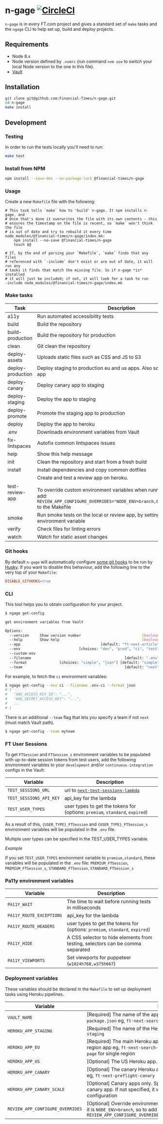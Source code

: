 # n-gage [![CircleCI](https://circleci.com/gh/Financial-Times/n-gage.svg?style=svg&circle-token=33bcf2eb98fe2e875cc66de93d7e4a50369c952d)](https://github.com/Financial-Times/n-gage)

`n-gage` is in every FT.com project and gives a standard set of `make` tasks and the `ngage` CLI to help set up, build and deploy projects.


## Requirements

* Node 8.x
* Node version defined by `.nvmrc` (run command `nvm use` to switch your local Node version to the one in this file).
* [Vault](https://github.com/Financial-Times/vault/wiki/Getting-Started-With-Vault)


## Installation

```sh
git clone git@github.com:Financial-Times/n-gage.git
cd n-gage
make install
```

## Development

### Testing

In order to run the tests locally you'll need to run:

```sh
make test
```

### Install from NPM

```sh
npm install --save-dev --no-package-lock @financial-times/n-gage
```

### Usage

Create a new `Makefile` file with the following:

```make
# This task tells `make` how to 'build' n-gage. It npm installs n-gage, and
# Once that's done it overwrites the file with its own contents - this
# ensures the timestamp on the file is recent, so `make` won't think the file
# is out of date and try to rebuild it every time
node_modules/@financial-times/n-gage/index.mk:
	npm install --no-save @financial-times/n-gage
	touch $@

# If, by the end of parsing your `Makefile`, `make` finds that any files
# referenced with `-include` don't exist or are out of date, it will run any
# tasks it finds that match the missing file. So if n-gage *is* installed
# it will just be included; if not, it will look for a task to run
-include node_modules/@financial-times/n-gage/index.mk
```

### Make tasks

| Task | Description |
|-|-|
| a11y                | Run automated accessibility tests |
| build               | Build the repository |
| build-production    | Build the repository for production |
| clean               | Git clean the repository |
| deploy-assets       | Uploads static files such as CSS and JS to S3 |
| deploy-production   | Deploy staging to production eu and us apps. Also scale down canary app |
| deploy-canary       | Deploy canary app to staging |
| deploy-staging      | Deploy the app to staging |
| deploy-promote      | Promote the staging app to production |
| deploy              | Deploy the app to heroku |
| .env                | Downloads environment variables from Vault |
| fix-lintspaces      | Autofix common lintspaces issues |
| help                | Show this help message |
| init                | Clean the repository and start from a fresh build |
| install             | Install dependencies and copy common dotfiles |
| test-review-app     | Create and test a review app on heroku. <br /><br />To override custom environment variables when running `nht configure`, add: <br />`REVIEW_APP_CONFIGURE_OVERRIDES="NODE_ENV=branch,OTHER_VAR=something"` <br /> to the Makefile |
| smoke               | Run smoke tests on the local or review app, by setting the TEST_URL environment variable |
| verify              | Check files for linting errors |
| watch               | Watch for static asset changes |

### Git hooks

By default `n-gage` will automatically configure [some git hooks](scripts/githooks.js)
to be run by [Husky](https://www.npmjs.com/package/husky). If you want to disable
this behaviour, add the following line to the very top of your `Makefile`:

```makefile
DISABLE_GITHOOKS=true
```

### CLI

This tool helps you to obtain configuration for your project.

```sh
$ ngage get-config

get environment variables from Vault

Options:
  --version     Show version number                            [boolean]
  --help        Show help                                      [boolean]
  --app                                     [default: "ft-next-article"]
  --env                           [choices: "dev", "prod", "ci", "test"]
  --custom-env
  --filename                                           [default: ".env"]
  --format               [choices: "simple", "json"] [default: "simple"]
  --team                                               [default: "next"]
```

For example, to fetch the `ci` environment variables:

```sh
$ ngage get-config --env ci --filename .env-ci --format json
# {
#   "AWS_ACCESS_KEY_ID": "...",
#   "AWS_SECRET_ACCESS_KEY": "...",
# 	...
# }
```

There is an additional `--team` flag that lets you specify a team if not `next` (must match Vault path).

```sh
$ ngage get-config --team myteam
```

### FT User Sessions

To get `FTSession` and `FTSession_s` environment variables to be populated with up-to-date session tokens from test users, add the following environment variables to your `development` and/or `continuous-integration` configs in the Vault:

| Variable | Description |
|---|---|
| `TEST_SESSIONS_URL` | url to [`next-test-sessions-lambda`](http://github.com/financial-times/next-test-sessions-lambda) |
| `TEST_SESSIONS_API_KEY` | api_key for the lambda |
| `TEST_USER_TYPES` | user types to get the tokens for (options: `premium`, `standard`, `expired`) |

As a result of this, `{USER_TYPE}_FTSession` and `{USER_TYPE}_FTSession_s` environment variables will be populated in the `.env` file.

Multiple user types can be specified in the TEST_USER_TYPES variable.

*Example*

If you set `TEST_USER_TYPES` environment variable to `premium,standard`, these variables will be populated in the `.env` file:
`PREMIUM_FTSession`, `PREMIUM_FTSession_s`, `STANDARD_FTSession`, `STANDARD_FTSession_s`

### Pa11y environment variables

| Variable | Description |
|---|---|
| `PA11Y_WAIT` | The time to wait before running tests in milliseconds |
| `PA11Y_ROUTE_EXCEPTIONS` | api_key for the lambda |
| `PA11Y_ROUTE_HEADERS` | user types to get the tokens for (options: `premium`, `standard`, `expired`) |
| `PA11Y_HIDE` | A CSS selector to hide elements from testing, selectors can be comma separated |
| `PA11Y_VIEWPORTS` | Set viewports for puppeteer (`w1024h768,w375h667`) |

### Deployment variables

These variables should be declared in the `Makefile` to set up deployment tasks using Heroku pipelines.

| Variable | Description |
|---|---|
| `VAULT_NAME` | [Required] The name of the app in vault. Should also be the name in `package.json` eg, `ft-next-search-page` |
| `HEROKU_APP_STAGING` | [Required] The name of the Heroku staging app eg, `ft-next-search-page-staging` |
| `HEROKU_APP_EU` | [Required] The main Heroku app or the EU Heroku app if it is a multi-region app eg, `ft-next-search-page-eu` for multi region or `ft-next-video-page` for single region |
| `HEROKU_APP_US` | [Optional] The US Heroku app. Only needed if it is a multi region app |
| `HEROKU_APP_CANARY` | [Optional] The canary Heroku app. Only needed if there is a canary app eg, `ft-next-preflight-canary` |
| `HEROKU_APP_CANARY_SCALE` | [Optional] Canary apps only. Specify the number of web dynos for the canary app. If not specified, it will use the `HEROKU_APP_EU` scale configuration |
| `REVIEW_APP_CONFIGURE_OVERRIDES` | [Optional] Override environment variables for the review apps. By default it is `NODE_ENV=branch`, so to add new ones add `REVIEW_APP_CONFIGURE_OVERRIDES="NODE_ENV=branch,OTHER_VAR=something"` |
